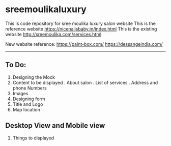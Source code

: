 # sreemoulikaluxury
This is code repository for sree moulika luxury salon website
This is the reference website https://nicenailsbaby.in/index.html
This is the existing website http://sreemoulika.com/services.html

New website reference: https://paint-box.com/
https://dessangeindia.com/




--------------------------------------------------------------
## To Do: 
1. Designing the Mock
2. Content to be displayed
    . About salon
    . List of services
    . Address and phone Numbers
3. Images
4. Designing form 
5. Title and Logo
6. Map location

## Desktop View and Mobile view

1. Things to displayed